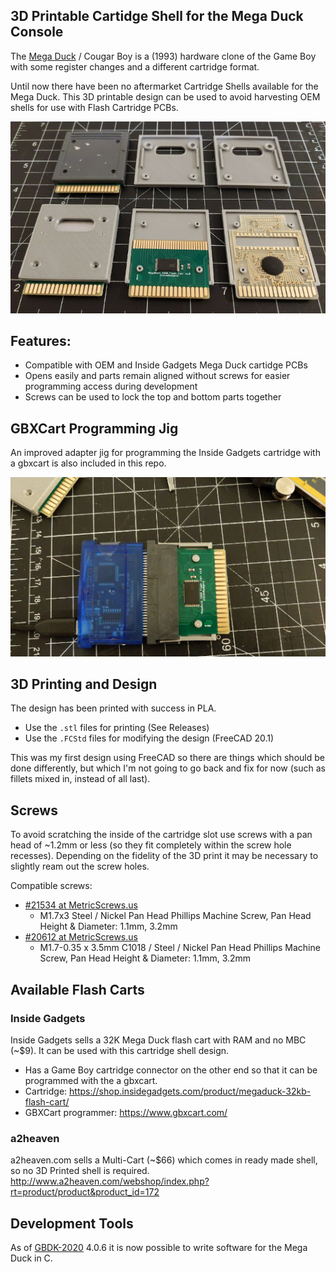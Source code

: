 ## 3D Printable Cartidge Shell for the Mega Duck Console

The [Mega Duck](https://en.wikipedia.org/wiki/Mega_Duck) / Cougar Boy is a (1993) hardware clone of the Game Boy with some register changes and a different cartridge format.

Until now there have been no aftermarket Cartridge Shells available for the Mega Duck. This 3D printable design can be used to avoid harvesting OEM shells for use with Flash Cartridge PCBs.

![Picture of Several 3D Printed Mega Duck Cart Shells with OEM and Inside Gadgets Circuit Boards installed](Info/MegaDuck_CartShell_Multi.jpg)


## Features:
- Compatible with OEM and Inside Gadgets Mega Duck cartidge PCBs
- Opens easily and parts remain aligned without screws for easier programming access during development
- Screws can be used to lock the top and bottom parts together


## GBXCart Programming Jig
An improved adapter jig for programming the Inside Gadgets cartridge with a gbxcart is also included in this repo.

![Picture of Inside Gadgets Mega Duck cartridge PCB plugged into a gbxcart using the 3D printed adapter jig](Info/MegaDuck_gbxcart_adapter.jpg)

## 3D Printing and Design
The design has been printed with success in PLA.

- Use the `.stl` files for printing (See Releases)
- Use the `.FCStd` files for modifying the design (FreeCAD 20.1)

This was my first design using FreeCAD so there are things which should be done differently, but which I'm not going to go back and fix for now (such as fillets mixed in, instead of all last).

## Screws
To avoid scratching the inside of the cartridge slot use screws with a pan head of ~1.2mm or less (so they fit completely within the screw hole recesses). 
Depending on the fidelity of the 3D print it may be necessary to slightly ream out the screw holes.

Compatible screws:
- [#21534 at MetricScrews.us](https://www.metricscrews.us/index.php?main_page=product_info&cPath=98_298_300&products_id=1248)
  - M1.7x3 Steel / Nickel Pan Head Phillips Machine Screw, Pan Head Height & Diameter: 1.1mm, 3.2mm
- [#20612 at MetricScrews.us](https://www.metricscrews.us/index.php?main_page=product_info&cPath=98_298_300&products_id=506)
  - M1.7-0.35 x 3.5mm C1018 / Steel / Nickel Pan Head Phillips Machine Screw, Pan Head Height & Diameter: 1.1mm, 3.2mm
  

## Available Flash Carts

### Inside Gadgets
Inside Gadgets sells a 32K Mega Duck flash cart with RAM and no MBC (~$9). It can be used with this cartridge shell design.
- Has a Game Boy cartridge connector on the other end so that it can be programmed with the a gbxcart.
- Cartridge: https://shop.insidegadgets.com/product/megaduck-32kb-flash-cart/
- GBXCart programmer: https://www.gbxcart.com/


### a2heaven
a2heaven.com sells a Multi-Cart (~$66) which comes in ready made shell, so no 3D Printed shell is required.
http://www.a2heaven.com/webshop/index.php?rt=product/product&product_id=172


## Development Tools
As of [GBDK-2020](https://github.com/gbdk-2020/gbdk-2020) 4.0.6 it is now possible to write software for the Mega Duck in C. 

